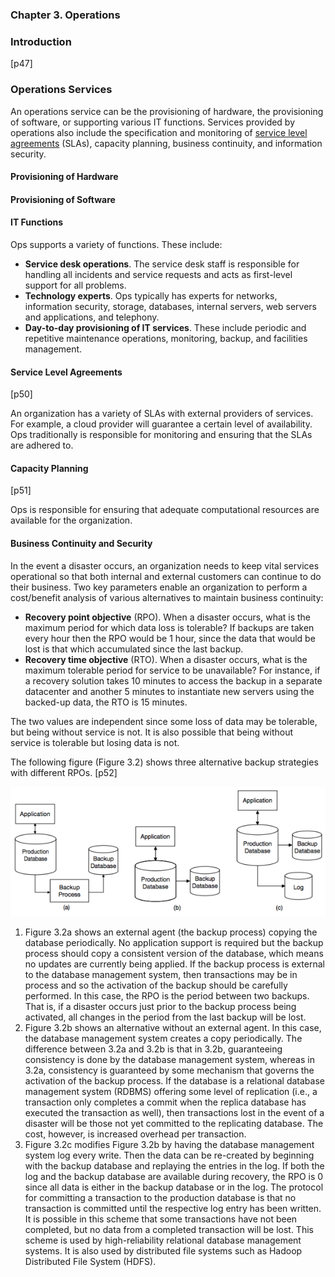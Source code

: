 ### **Chapter 3. Operations**

### Introduction

[p47]

### Operations Services

An operations service can be the provisioning of hardware, the provisioning of software, or supporting various IT functions. Services provided by operations also include the specification and monitoring of [service level agreements](https://en.wikipedia.org/wiki/Service-level_agreement) (SLAs), capacity planning, business continuity, and information security.

#### Provisioning of Hardware

#### Provisioning of Software

#### IT Functions

Ops supports a variety of functions. These include:

* **Service desk operations**. The service desk staff is responsible for handling all incidents and service requests and acts as first-level support for all problems.
* **Technology experts**. Ops typically has experts for networks, information security, storage, databases, internal servers, web servers and applications, and telephony.
* **Day-to-day provisioning of IT services**. These include periodic and repetitive maintenance operations, monitoring, backup, and facilities management.

#### Service Level Agreements

[p50]

An organization has a variety of SLAs with external providers of services. For example, a cloud provider will guarantee a certain level of availability. Ops traditionally is responsible for monitoring and ensuring that the SLAs are adhered to.

#### Capacity Planning

[p51]

Ops is responsible for ensuring that adequate computational resources are available for the organization.

#### Business Continuity and Security

In the event a disaster occurs, an organization needs to keep vital services operational so that both internal and external customers can continue to do their business. Two key parameters enable an organization to perform a cost/benefit analysis of various alternatives to maintain business continuity:

* **Recovery point objective** (RPO). When a disaster occurs, what is the maximum period for which data loss is tolerable? If backups are taken every hour then the RPO would be 1 hour, since the data that would be lost is that which accumulated since the last backup.
* **Recovery time objective** (RTO). When a disaster occurs, what is the maximum tolerable period for service to be unavailable? For instance, if a recovery solution takes 10 minutes to access the backup in a separate datacenter and another 5 minutes to instantiate new servers using the backed-up data, the RTO is 15 minutes.

The two values are independent since some loss of data may be tolerable, but being without service is not. It is also possible that being without service is tolerable but losing data is not.

The following figure (Figure 3.2) shows three alternative backup strategies with different RPOs. [p52]

[![FIGURE 3.2 Database backup strategies. (a) An independent agent performing the backup. (b) The database management system performing the backup.  (c) The database management system performing the backup and logging all transactions. [Notation: Architecture]](figure_3.2_600.png)](figure_3.2.png "FIGURE 3.2 Database backup strategies. (a) An independent agent performing the backup. (b) The database management system performing the backup.  (c) The database management system performing the backup and logging all transactions. [Notation: Architecture]")

1. Figure 3.2a shows an external agent (the backup process) copying the database periodically. No application support is required but the backup process should copy a consistent version of the database, which means no updates are currently being applied. If the backup process is external to the database management system, then transactions may be in process and so the activation of the backup should be carefully performed. In this case, the RPO is the period between two backups. That is, if a disaster occurs just prior to the backup process being activated, all changes in the period from the last backup will be lost.
2. Figure 3.2b shows an alternative without an external agent. In this case, the database management system creates a copy periodically. The difference between 3.2a and 3.2b is that in 3.2b, guaranteeing consistency is done by the database management system, whereas in 3.2a, consistency is guaranteed by some mechanism that governs the activation of the backup process.  If the database is a relational database management system (RDBMS) offering some level of replication (i.e., a transaction only completes a commit when the replica database has executed the transaction as well), then transactions lost in the event of a disaster will be those not yet committed to the replicating database. The cost, however, is increased overhead per transaction.
3. Figure 3.2c modifies Figure 3.2b by having the database management system log every write. Then the data can be re-created by beginning with the backup database and replaying the entries in the log. If both the log and the backup database are available during recovery, the RPO is 0 since all data is either in the backup database or in the log. The protocol for committing a transaction to the production database is that no transaction is committed until the respective log entry has been written. It is possible in this scheme that some transactions have not been completed, but no data from a completed transaction will be lost. This scheme is used by high-reliability relational database management systems. It is also used by distributed file systems such as Hadoop Distributed File System (HDFS).
